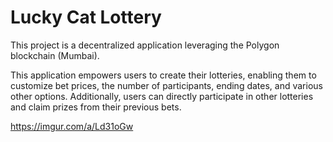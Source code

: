 # Lucky Cat Lottery

This project is a decentralized application leveraging the Polygon blockchain (Mumbai).

This application empowers users to create their lotteries, enabling them to customize bet prices, the number of participants, ending dates, and various other options. Additionally, users can directly participate in other lotteries and claim prizes from their previous bets.

https://imgur.com/a/Ld31oGw
